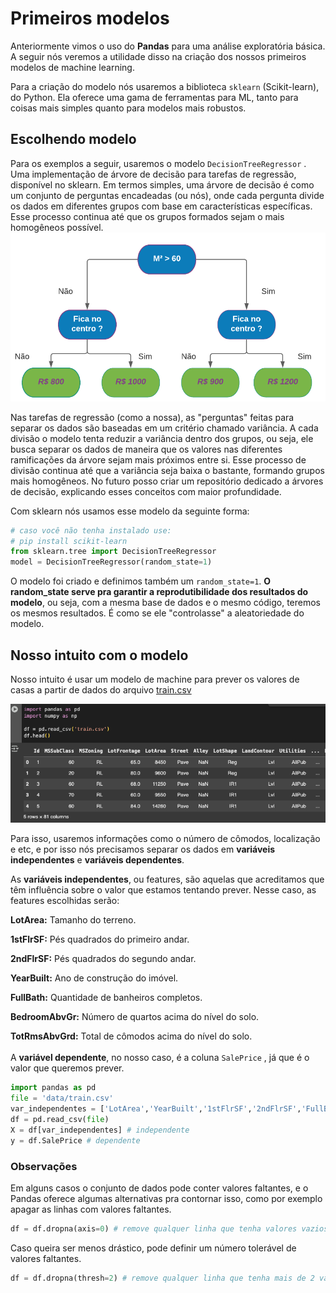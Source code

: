 # Primeiros modelos
Anteriormente vimos o uso do **Pandas** para uma análise exploratória básica. A seguir nós veremos a utilidade disso na criação dos nossos primeiros modelos de machine learning.

Para a criação do modelo nós usaremos a biblioteca 
`sklearn` 
(Scikit-learn), do Python. Ela oferece uma gama de ferramentas para ML, tanto para coisas mais simples quanto para modelos mais robustos. 

## Escolhendo modelo
Para os exemplos a seguir, usaremos o modelo 
`DecisionTreeRegressor`
. Uma implementação de árvore de decisão para tarefas de regressão, disponível no sklearn. Em termos simples, uma árvore de decisão é como um conjunto de perguntas encadeadas (ou nós), onde cada pergunta divide os dados em diferentes grupos com base em características específicas. Esse processo continua até que os grupos formados sejam o mais homogêneos possível.
![](tree.png)

Nas tarefas de regressão (como a nossa), as "perguntas" feitas para separar os dados são baseadas em um critério chamado variância. A cada divisão o modelo tenta reduzir a variância dentro dos grupos, ou seja, ele busca separar os dados de maneira que os valores nas diferentes ramificações da árvore sejam mais próximos entre si. Esse processo de divisão continua até que a variância seja baixa o bastante, formando grupos mais homogêneos. No futuro posso criar um repositório dedicado a árvores de decisão, explicando esses conceitos com maior profundidade. 

Com sklearn nós usamos esse modelo da seguinte forma:

```python
# caso você não tenha instalado use: 
# pip install scikit-learn
from sklearn.tree import DecisionTreeRegressor
model = DecisionTreeRegressor(random_state=1)
```

O modelo foi criado e definimos também um 
`random_state=1`.
 **O random_state serve pra garantir a reprodutibilidade dos resultados do modelo**, ou seja, com a mesma base de dados e o mesmo código, teremos os mesmos resultados. É como se ele "controlasse" a aleatoriedade do modelo.

 ## Nosso intuito com o modelo
 Nosso intuito é usar um modelo de machine para prever os valores de casas a partir de dados do arquivo [train.csv](https://github.com/Marcozz-716/machine-learning-intro/tree/main/02_intro_sklearn/data)

 ![](train%20photo.png)

 Para isso, usaremos informações como o número de cômodos, localização e etc, e por isso nós precisamos separar os dados em **variáveis independentes** e **variáveis dependentes**.
  
 As **variáveis independentes**, ou features, são aquelas que acreditamos que têm influência sobre o valor que estamos tentando prever. Nesse caso, as features escolhidas serão:

**LotArea:** Tamanho do terreno.

**1stFlrSF:** Pés quadrados do primeiro andar.

**2ndFlrSF:** Pés quadrados do segundo andar.

**YearBuilt:** Ano de construção do imóvel.

**FullBath:** Quantidade de banheiros completos.

**BedroomAbvGr:** Número de quartos acima do nível do solo.

**TotRmsAbvGrd:** Total de cômodos acima do nível do solo.
<br><br>
A **variável dependente**, no nosso caso, é a coluna
`SalePrice`
, já que é o valor que queremos prever.

```python
import pandas as pd
file = 'data/train.csv'
var_independentes = ['LotArea','YearBuilt','1stFlrSF','2ndFlrSF','FullBath','BedroomAbvGr','TotRmsAbvGrd']
df = pd.read_csv(file)
X = df[var_independentes] # independente
y = df.SalePrice # dependente
```
### Observações
Em alguns casos o conjunto de dados pode conter valores faltantes, e o Pandas oferece algumas alternativas pra contornar isso, como por exemplo apagar as linhas com valores faltantes. 

```python
df = df.dropna(axis=0) # remove qualquer linha que tenha valores vazios
```

Caso queira ser menos drástico, pode definir um número tolerável de valores faltantes. 

```python
df = df.dropna(thresh=2) # remove qualquer linha que tenha mais de 2 valores vazios
```
